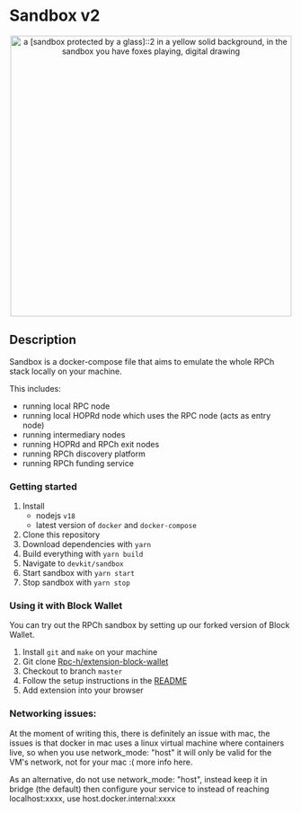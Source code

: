 # Sandbox v2

<p align="center">
  <img width="500" height="500" src="https://user-images.githubusercontent.com/1877679/213269429-3e17ce98-216d-40d9-8047-86a55413988d.png" alt="a [sandbox protected by a glass]::2 in a yellow solid background, in the sandbox you have foxes playing, digital drawing">
</p>

## Description

Sandbox is a docker-compose file that aims to emulate the whole RPCh stack locally on your machine.

This includes:

- running local RPC node
- running local HOPRd node which uses the RPC node (acts as entry node)
- running intermediary nodes
- running HOPRd and RPCh exit nodes
- running RPCh discovery platform
- running RPCh funding service

### Getting started

1. Install
   - nodejs `v18`
   - latest version of `docker` and `docker-compose`
2. Clone this repository
3. Download dependencies with `yarn`
4. Build everything with `yarn build`
5. Navigate to `devkit/sandbox`
6. Start sandbox with `yarn start`
7. Stop sandbox with `yarn stop`

### Using it with Block Wallet

You can try out the RPCh sandbox by setting up our forked version of Block Wallet.

1. Install `git` and `make` on your machine
2. Git clone [Rpc-h/extension-block-wallet](https://github.com/Rpc-h/extension-block-wallet)
3. Checkout to branch `master`
4. Follow the setup instructions in the [README](https://github.com/Rpc-h/extension-block-wallet#readme)
5. Add extension into your browser



### Networking issues:
At the moment of writing this, there is definitely an issue with mac, the issues is that docker in mac uses a linux virtual machine where containers live, so when you use network_mode: "host" it will only be valid for the VM's network, not for your mac :( more info here.

As an alternative, do not use network_mode: "host", instead keep it in bridge (the default) then configure your service to instead of reaching localhost:xxxx, use host.docker.internal:xxxx